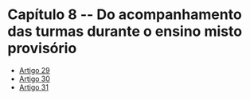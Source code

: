 # Capítulo 8 -- Do acompanhamento das turmas durante o ensino misto provisório

- [Artigo 29](art-29.md)
- [Artigo 30](art-30.md)
- [Artigo 31](art-31.md)
